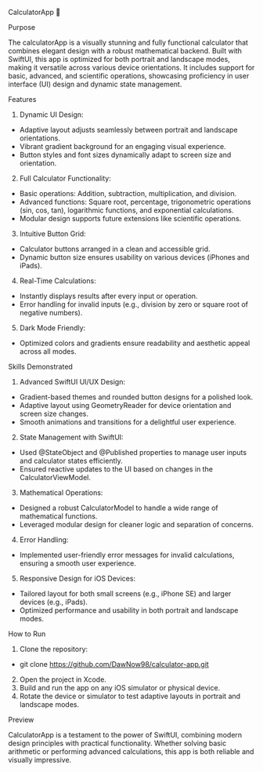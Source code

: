 CalculatorApp 🧮


Purpose

The calculatorApp is a visually stunning and fully functional calculator that combines elegant design with a robust mathematical backend. Built with SwiftUI, this app is optimized for both portrait and landscape modes, making it versatile across various device orientations. It includes support for basic, advanced, and scientific operations, showcasing proficiency in user interface (UI) design and dynamic state management.

Features
1. Dynamic UI Design:
- Adaptive layout adjusts seamlessly between portrait and landscape orientations.
- Vibrant gradient background for an engaging visual experience.
- Button styles and font sizes dynamically adapt to screen size and orientation.
2. Full Calculator Functionality:
- Basic operations: Addition, subtraction, multiplication, and division.
- Advanced functions: Square root, percentage, trigonometric operations (sin, cos, tan), logarithmic functions, and exponential calculations.
- Modular design supports future extensions like scientific operations.
3. Intuitive Button Grid:
- Calculator buttons arranged in a clean and accessible grid.
- Dynamic button size ensures usability on various devices (iPhones and iPads).
4. Real-Time Calculations:
- Instantly displays results after every input or operation.
- Error handling for invalid inputs (e.g., division by zero or square root of negative numbers).
5. Dark Mode Friendly:
- Optimized colors and gradients ensure readability and aesthetic appeal across all modes.


Skills Demonstrated
1. Advanced SwiftUI UI/UX Design:
- Gradient-based themes and rounded button designs for a polished look.
- Adaptive layout using GeometryReader for device orientation and screen size changes.
- Smooth animations and transitions for a delightful user experience.
2. State Management with SwiftUI:
- Used @StateObject and @Published properties to manage user inputs and calculator states efficiently.
- Ensured reactive updates to the UI based on changes in the CalculatorViewModel.
3. Mathematical Operations:
- Designed a robust CalculatorModel to handle a wide range of mathematical functions.
- Leveraged modular design for cleaner logic and separation of concerns.
4. Error Handling:
- Implemented user-friendly error messages for invalid calculations, ensuring a smooth user experience.
5. Responsive Design for iOS Devices:
- Tailored layout for both small screens (e.g., iPhone SE) and larger devices (e.g., iPads).
- Optimized performance and usability in both portrait and landscape modes.


How to Run
1. Clone the repository:
- git clone https://github.com/DawNow98/calculator-app.git
2. Open the project in Xcode.
3. Build and run the app on any iOS simulator or physical device.
4. Rotate the device or simulator to test adaptive layouts in portrait and landscape modes.


Preview

CalculatorApp is a testament to the power of SwiftUI, combining modern design principles with practical functionality. Whether solving basic arithmetic or performing advanced calculations, this app is both reliable and visually impressive.
